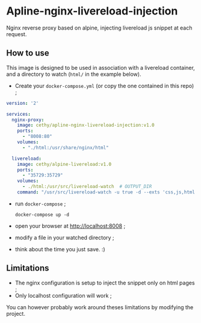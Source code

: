 Apline-nginx-livereload-injection
===

Nginx reverse proxy based on alpine, injecting livereload js snippet at each request.

## How to use
This image is designed to be used in association with a livereload container, and a directory to watch (`html/` in the example below).

- Create your `docker-compose.yml` (or copy the one contained in this repo) ;
```yml
version: '2'

services:
  nginx-proxy:
    image: cethy/apline-nginx-livereload-injection:v1.0
    ports:
      - "8008:80"
    volumes:
      - "./html:/usr/share/nginx/html"

  livereload:
    image: cethy/alpine-livereload:v1.0
    ports:
      - "35729:35729"
    volumes:
      - ./html:/usr/src/livereload-watch  # OUTPUT_DIR
    command: "/usr/src/livereload-watch -u true -d --exts 'css,js,html'"
```
- run `docker-compose` ;

    `docker-compose up -d`
    
- open your browser at [http://localhost:8008](http://localhost:8008) ;

- modify a file in your watched directory ;

- think about the time you just save. :)

## Limitations
- The nginx configuration is setup to inject the snippet only on html pages ;
- Only localhost configuration will work ;

You can however probably work around theses limitations by modifying the project.

